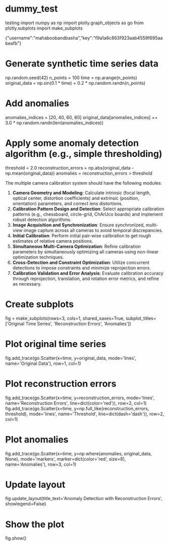 # dummy_test
testing 
import numpy as np
import plotly.graph_objects as go
from plotly.subplots import make_subplots

{"username":"mahaboobandbasha","key":"f9a1a6c863f923aab4559f695aabeafb"}

# Generate synthetic time series data
np.random.seed(42)
n_points = 100
time = np.arange(n_points)
original_data = np.sin(0.1 * time) + 0.2 * np.random.randn(n_points)

# Add anomalies
anomalies_indices = [20, 40, 60, 80]
original_data[anomalies_indices] += 3.0 * np.random.randn(len(anomalies_indices))

# Apply some anomaly detection algorithm (e.g., simple thresholding)
threshold = 2.0
reconstruction_errors = np.abs(original_data - np.mean(original_data))
anomalies = reconstruction_errors > threshold

The multiple camera calibration system should have the following modules:

1. **Camera Geometry and Modeling**: Calculate intrinsic (focal length, optical center, distortion coefficients) and extrinsic (position, orientation) parameters, and correct lens distortions.
2. **Calibration Pattern Design and Detection**: Select appropriate calibration patterns (e.g., chessboard, circle-grid, ChArUco boards) and implement robust detection algorithms.
3. **Image Acquisition and Synchronization**: Ensure synchronized, multi-view image capture across all cameras to avoid temporal discrepancies.
4. **Initial Calibration**: Perform initial pair-wise calibration to get rough estimates of relative camera positions.
5. **Simultaneous Multi-Camera Optimization**: Refine calibration parameters by simultaneously optimizing all cameras using non-linear optimization techniques.
6. **Cross-Detection and Constraint Optimization**: Utilize concurrent detections to impose constraints and minimize reprojection errors.
7. **Calibration Validation and Error Analysis**: Evaluate calibration accuracy through reprojection, translation, and rotation error metrics, and refine as necessary.

# Create subplots
fig = make_subplots(rows=3, cols=1, shared_xaxes=True, subplot_titles=['Original Time Series', 'Reconstruction Errors', 'Anomalies'])

# Plot original time series
fig.add_trace(go.Scatter(x=time, y=original_data, mode='lines', name='Original Data'), row=1, col=1)

# Plot reconstruction errors
fig.add_trace(go.Scatter(x=time, y=reconstruction_errors, mode='lines', name='Reconstruction Errors', line=dict(color='red')), row=2, col=1)
fig.add_trace(go.Scatter(x=time, y=np.full_like(reconstruction_errors, threshold), mode='lines', name='Threshold', line=dict(dash='dash')), row=2, col=1)

# Plot anomalies
fig.add_trace(go.Scatter(x=time, y=np.where(anomalies, original_data, None), mode='markers', marker=dict(color='red', size=8), name='Anomalies'), row=3, col=1)



# Update layout
fig.update_layout(title_text='Anomaly Detection with Reconstruction Errors', showlegend=False)

# Show the plot
fig.show()
